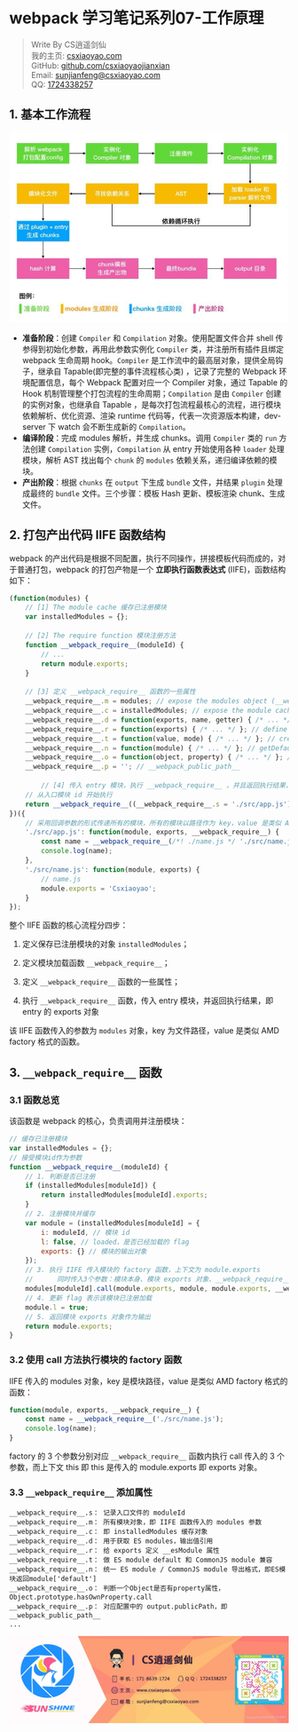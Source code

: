 # webpack 学习笔记系列07-工作原理

> Write By CS逍遥剑仙  
> 我的主页: [csxiaoyao.com](https://csxiaoyao.com)   
> GitHub: [github.com/csxiaoyaojianxian](https://github.com/csxiaoyaojianxian)   
> Email: [sunjianfeng@csxiaoyao.com](mailto:sunjianfeng@csxiaoyao.com)  
> QQ: [1724338257](http://wpa.qq.com/msgrd?uin=1724338257&site=qq&menu=yes)

## 1. 基本工作流程

![](./129/07/01.jpg)

+ **准备阶段**：创建 `Compiler` 和 `Compilation` 对象。使用配置文件合并 shell 传参得到初始化参数，再用此参数实例化 `Compiler` 类，并注册所有插件且绑定 webpack 生命周期 hook。`Compiler` 是工作流中的最高层对象，提供全局钩子，继承自 Tapable(即完整的事件流程核心类) ，记录了完整的 Webpack 环境配置信息，每个 Webpack 配置对应一个 Compiler 对象，通过 Tapable 的 Hook 机制管理整个打包流程的生命周期；`Compilation` 是由 `Compiler` 创建的实例对象，也继承自 Tapable ，是每次打包流程最核心的流程，进行模块依赖解析、优化资源、渲染 runtime 代码等，代表一次资源版本构建，dev-server 下 watch 会不断生成新的 `Compilation`。 
+ **编译阶段**：完成 modules 解析，并生成 chunks。调用 `Compiler` 类的 `run` 方法创建 `Compilation` 实例，`Compilation` 从 entry 开始使用各种 `loader` 处理模块，解析 AST 找出每个 `chunk` 的 `modules` 依赖关系，递归编译依赖的模块。
+ **产出阶段**：根据 `chunks` 在 `output` 下生成 `bundle` 文件，并结果 `plugin` 处理成最终的 `bundle` 文件。三个步骤：模板 Hash 更新、模板渲染 chunk、生成文件。

## 2. 打包产出代码 IIFE 函数结构

webpack 的产出代码是根据不同配置，执行不同操作，拼接模板代码而成的，对于普通打包，webpack 的打包产物是一个 **立即执行函数表达式** (IIFE)，函数结构如下：

```javascript
(function(modules) {
  	// [1] The module cache 缓存已注册模块
    var installedModules = {};

    // [2] The require function 模块注册方法
  	function __webpack_require__(moduleId) {
        // ...
      	return module.exports;
    }

  	// [3] 定义 __webpack_require__ 函数的一些属性
  	__webpack_require__.m = modules; // expose the modules object (__webpack_modules__)
  	__webpack_require__.c = installedModules; // expose the module cache
    __webpack_require__.d = function(exports, name, getter) { /* ... */ }; // define getter function for harmony exports
    __webpack_require__.r = function(exports) { /* ... */ }; // define __esModule on exports
    __webpack_require__.t = function(value, mode) { /* ... */ }; // create a fake namespace object
    __webpack_require__.n = function(module) { /* ... */ }; // getDefaultExport function for compatibility with non-harmony modules
    __webpack_require__.o = function(object, property) { /* ... */ }; // Object.prototype.hasOwnProperty.call
    __webpack_require__.p = ''; // __webpack_public_path__

		// [4] 传入 entry 模块，执行 __webpack_require__ ，并且返回执行结果，即 entry 的 exports
  	// 从入口模块 id 开始执行
    return __webpack_require__((__webpack_require__.s = './src/app.js'));
})({
  	// 采用回调参数的形式传递所有的模块，所有的模块以路径作为 key，value 是类似 AMD factory 格式的函数
    './src/app.js': function(module, exports, __webpack_require__) {
        const name = __webpack_require__(/*! ./name.js */ './src/name.js');
        console.log(name);
    },
    './src/name.js': function(module, exports) {
        // name.js
        module.exports = 'Csxiaoyao';
    }
});
```

整个 IIFE 函数的核心流程分四步：

1. 定义保存已注册模块的对象 `installedModules`；

2. 定义模块加载函数 `__webpack_require__`；

3. 定义 `__webpack_require__` 函数的一些属性；

4. 执行 `__webpack_require__` 函数，传入 entry 模块，并返回执行结果，即 entry 的 exports 对象

该 IIFE 函数传入的参数为 `modules` 对象，key 为文件路径，value 是类似 AMD factory 格式的函数。

## 3. `__webpack_require__` 函数

### 3.1 函数总览

该函数是 webpack 的核心，负责调用并注册模块：

```javascript
// 缓存已注册模块
var installedModules = {};
// 接受模块id作为参数
function __webpack_require__(moduleId) {
    // 1. 判断是否已注册
    if (installedModules[moduleId]) {
        return installedModules[moduleId].exports;
    }
    // 2. 注册模块并缓存
    var module = (installedModules[moduleId] = {
        i: moduleId, // 模块 id
        l: false, // loaded，是否已经加载的 flag
        exports: {} // 模块的输出对象
    });
    // 3. 执行 IIFE 传入模块的 factory 函数，上下文为 module.exports
  	// 		同时传入3个参数：模块本身、模块 exports 对象、__webpack_require__ 函数
    modules[moduleId].call(module.exports, module, module.exports, __webpack_require__);
    // 4. 更新 flag 表示该模块已注册加载
    module.l = true;
    // 5. 返回模块 exports 对象作为输出
    return module.exports;
}
```

### 3.2 使用 call 方法执行模块的 factory 函数

IIFE 传入的 modules 对象，key 是模块路径，value 是类似 AMD factory 格式的函数：

```js
function(module, exports, __webpack_require__) {
    const name = __webpack_require__('./src/name.js');
    console.log(name);
}
```

factory 的 3 个参数分别对应 `__webpack_require__` 函数内执行 call 传入的 3 个参数，而上下文 this 即 this 是传入的 module.exports 即 exports 对象。

### 3.3 `__webpack_require__` 添加属性

```text
__webpack_require__.s： 记录入口文件的 moduleId
__webpack_require__.m： 所有模块对象，即 IIFE 函数传入的 modules 参数
__webpack_require__.c： 即 installedModules 缓存对象
__webpack_require__.d： 用于获取 ES modules，输出值引用
__webpack_require__.r： 给 exports 定义 __esModule 属性
__webpack_require__.t： 做 ES module default 和 CommonJS module 兼容
__webpack_require__.n： 统一 ES module / CommonJS module 导出格式，即ES模块返回module['default']
__webpack_require__.o： 判断一个Object是否有property属性，Object.prototype.hasOwnProperty.call
__webpack_require__.p： 对应配置中的 output.publicPath，即 __webpack_public_path__
...
```



![sign](https://raw.githubusercontent.com/csxiaoyaojianxian/ImageHosting/master/img/sign.jpg)